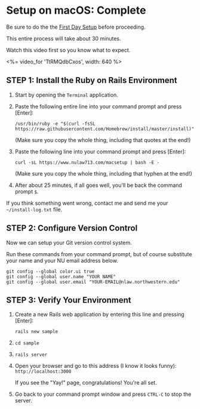 # Setup on macOS: Complete

Be sure to do the the [First Day Setup](/1-setup/1-introduction/2-first-day:-macos) before proceeding.

This entire process will take about 30 minutes.  

Watch this video first so you know what to expect.

<%= video_for 'TtRMQdbCxos', width: 640 %>

## STEP 1: Install the Ruby on Rails Environment

1. Start by opening the `Terminal` application.
2. Paste the following entire line into your command prompt and press [Enter]:

   `/usr/bin/ruby -e "$(curl -fsSL https://raw.githubusercontent.com/Homebrew/install/master/install)"`

   (Make sure you copy the whole thing, including that quotes at the end!)

3. Paste the following line into your command prompt and press [Enter]:

   `curl -sL https://www.nulaw713.com/macsetup | bash -E -`

   (Make sure you copy the whole thing, including that hyphen at the end!)

4. After about 25 minutes, if all goes well, you'll be back the command prompt `$`.

If you think something went wrong, contact me and send me
your `~/install-log.txt` file.

## STEP 2: Configure Version Control

Now we can setup your Git version control system.

Run these commands from your command prompt, but of course substitute your name and your NU email address below.

   ```
   git config --global color.ui true
   git config --global user.name "YOUR NAME"
   git config --global user.email "YOUR-EMAIL@nlaw.northwestern.edu"
   ```


## STEP 3: Verify Your Environment

1. Create a new Rails web application by entering this line and pressing [Enter]:

   `rails new sample`

2. `cd sample`   
3. `rails server`
4. Open your browser and go to this address (I know it looks funny): `http://localhost:3000`

   If you see the "Yay!" page, congratulations!  You're all set.  

5. Go back to your command prompt window and press `CTRL-C` to stop the server.
